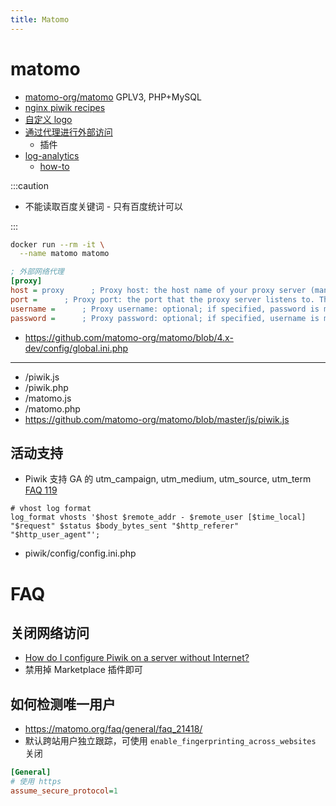 ```yaml
---
title: Matomo
---
```


# matomo

- [matomo-org/matomo](https://github.com/matomo-org/matomo)
  GPLV3, PHP+MySQL
- [nginx piwik recipes](https://www.nginx.com/resources/wiki/start/topics/recipes/piwik/)
- [自定义 logo](https://github.com/piwik/piwik/issues/3318)
- [通过代理进行外部访问](http://piwik.org/faq/troubleshooting/#faq_121)
  - 插件
- [log-analytics](https://github.com/piwik/piwik-log-analytics)
  - [how-to](http://piwik.org/docs/log-analytics-tool-how-to/)

:::caution

- 不能读取百度关键词 - 只有百度统计可以

:::

```bash
docker run --rm -it \
  --name matomo matomo
```

```ini
; 外部网络代理
[proxy]
host = proxy      ; Proxy host: the host name of your proxy server (mandatory)
port =      ; Proxy port: the port that the proxy server listens to. There is no standard default, but 80, 1080, 3128, and 8080 are popular
username =      ; Proxy username: optional; if specified, password is mandatory
password =      ; Proxy password: optional; if specified, username is mandatory
```

- https://github.com/matomo-org/matomo/blob/4.x-dev/config/global.ini.php

---

- /piwik.js
- /piwik.php
- /matomo.js
- /matomo.php
- https://github.com/matomo-org/matomo/blob/master/js/piwik.js

## 活动支持

- Piwik 支持 GA 的 utm_campaign, utm_medium, utm_source, utm_term [FAQ 119](http://piwik.org/faq/general/faq_119/#faq_119)

```nginx
# vhost log format
log_format vhosts '$host $remote_addr - $remote_user [$time_local] "$request" $status $body_bytes_sent "$http_referer" "$http_user_agent"';
```

- piwik/config/config.ini.php

# FAQ

## 关闭网络访问

- [How do I configure Piwik on a server without Internet?](https://piwik.org/faq/troubleshooting/faq_16646/)
- 禁用掉 Marketplace 插件即可

## 如何检测唯一用户

- https://matomo.org/faq/general/faq_21418/
- 默认跨站用户独立跟踪，可使用 `enable_fingerprinting_across_websites` 关闭

```ini
[General]
# 使用 https
assume_secure_protocol=1
```
